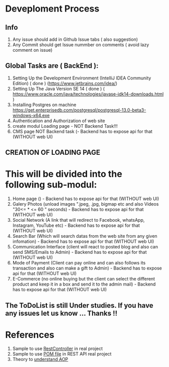 # Deveploment Process
## Info
1.  Any issue should add in  Github Issue tabs ( also suggestion)
1.  Any Commit should get Issue nummber on comments ( avoid lazy comment on issue)

##  Global Tasks are ( BackEnd ): 
1. Setting Up the Development Environment (IntelliJ IDEA Community Edition)  		( done ) 	(https://www.jetbrains.com/idea/)
1. Setting Up The Java Version SE 14 		( done )		( https://www.oracle.com/java/technologies/javase-jdk14-downloads.html )
1. Installing Postgres on machine https://get.enterprisedb.com/postgresql/postgresql-13.0-beta3-windows-x64.exe
1. Authentication and Authorization of web site
1. create modul Loading page - NOT Backend Task!!!
1. CMS page  NOT Backend task (- Backend has to expose api for that (WITHOUT  web UI)

## CREATION OF LOADING PAGE
# This will be divided into the following sub-modul:
1. Home page () - Backend has to expose  api for that (WITHOUT  web UI)
1. Galery Photos (unload images ".jpeg, .jpg, bigmap etc and also Videos "30<= * <= 60 " seconds) - Backend has to expose  api for that (WITHOUT  web UI)
1. Social Network (A link that will redirect to Facebook, whatsApp, Instagram, YouTube etc) - Backend has to expose  api for that (WITHOUT  web UI)
1. Search Bar (Which will search datas from the web site from any given infomation) - Backend has to expose  api for that (WITHOUT  web UI)
1. Communication Interface (client will react to posted blog and also can send SMS/Emails to Admin) - Backend has to expose  api for that (WITHOUT  web UI)
1. Mode of Payment (Client can pay online and can also follows its transaction and also can make a gift to Admin) - Backend has to expose  api for that (WITHOUT  web UI)
1. E-Commerce (no online buying but the client can select the different product and keep it in a box and send it to the admin mail) - Backend has to expose  api for that (WITHOUT  web UI)

## The ToDoList is still Under studies. If you have any issues let us know ... Thanks !!

# References
1. Sample to use [RestController](https://github.com/corona-warn-app/cwa-server/tree/master/services/submission/src/main/java/app/coronawarn/server/services/submission/controller) in real project 
1. Sample to use [POM file](https://github.com/corona-warn-app/cwa-server/blob/master/services/submission/pom.xml) in REST API real project
1. Theory to [understand AOP](https://www.baeldung.com/spring-aop-annotation)
